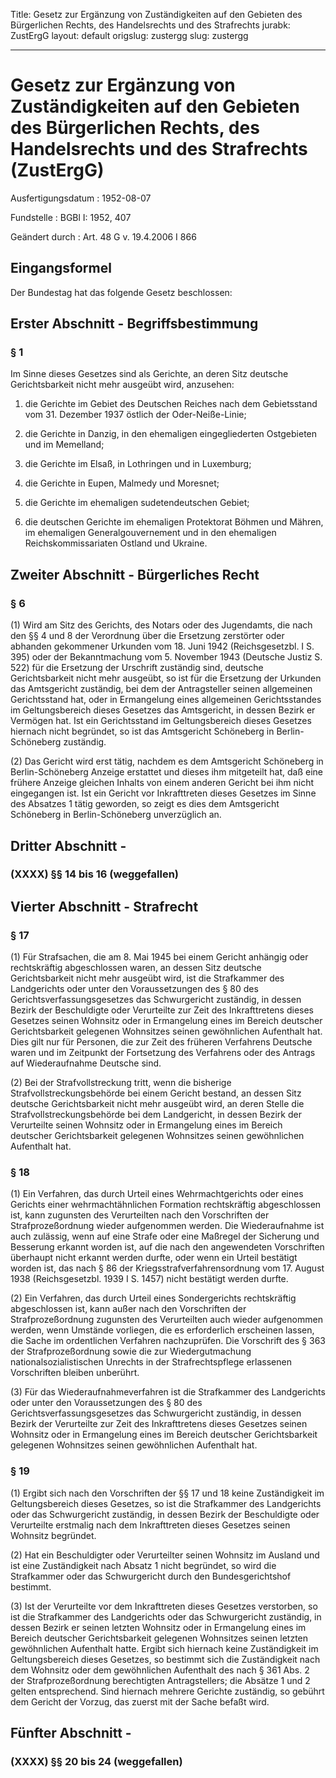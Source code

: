 Title: Gesetz zur Ergänzung von Zuständigkeiten auf den Gebieten des Bürgerlichen
  Rechts, des Handelsrechts und des Strafrechts
jurabk: ZustErgG
layout: default
origslug: zustergg
slug: zustergg

---

# Gesetz zur Ergänzung von Zuständigkeiten auf den Gebieten des Bürgerlichen Rechts, des Handelsrechts und des Strafrechts (ZustErgG)

Ausfertigungsdatum
:   1952-08-07

Fundstelle
:   BGBl I: 1952, 407

Geändert durch
:   Art. 48 G v. 19.4.2006 I 866


## Eingangsformel

Der Bundestag hat das folgende Gesetz beschlossen:


## Erster Abschnitt - Begriffsbestimmung



### § 1

Im Sinne dieses Gesetzes sind als Gerichte, an deren Sitz deutsche
Gerichtsbarkeit nicht mehr ausgeübt wird, anzusehen:

1.  die Gerichte im Gebiet des Deutschen Reiches nach dem Gebietsstand vom
    31\. Dezember 1937 östlich der Oder-Neiße-Linie;


2.  die Gerichte in Danzig, in den ehemaligen eingegliederten Ostgebieten
    und im Memelland;


3.  die Gerichte im Elsaß, in Lothringen und in Luxemburg;


4.  die Gerichte in Eupen, Malmedy und Moresnet;


5.  die Gerichte im ehemaligen sudetendeutschen Gebiet;


6.  die deutschen Gerichte im ehemaligen Protektorat Böhmen und Mähren, im
    ehemaligen Generalgouvernement und in den ehemaligen
    Reichskommissariaten Ostland und Ukraine.





## Zweiter Abschnitt - Bürgerliches Recht



### § 6

(1) Wird am Sitz des Gerichts, des Notars oder des Jugendamts, die
nach den §§ 4 und 8 der Verordnung über die Ersetzung zerstörter oder
abhanden gekommener Urkunden vom 18. Juni 1942 (Reichsgesetzbl. I S.
395) oder der Bekanntmachung vom 5. November 1943 (Deutsche Justiz S.
522) für die Ersetzung der Urschrift zuständig sind, deutsche
Gerichtsbarkeit nicht mehr ausgeübt, so ist für die Ersetzung der
Urkunden das Amtsgericht zuständig, bei dem der Antragsteller seinen
allgemeinen Gerichtsstand hat, oder in Ermangelung eines allgemeinen
Gerichtsstandes im Geltungsbereich dieses Gesetzes das Amtsgericht, in
dessen Bezirk er Vermögen hat. Ist ein Gerichtsstand im
Geltungsbereich dieses Gesetzes hiernach nicht begründet, so ist das
Amtsgericht Schöneberg in Berlin-Schöneberg zuständig.

(2) Das Gericht wird erst tätig, nachdem es dem Amtsgericht Schöneberg
in Berlin-Schöneberg Anzeige erstattet und dieses ihm mitgeteilt hat,
daß eine frühere Anzeige gleichen Inhalts von einem anderen Gericht
bei ihm nicht eingegangen ist. Ist ein Gericht vor Inkrafttreten
dieses Gesetzes im Sinne des Absatzes 1 tätig geworden, so zeigt es
dies dem Amtsgericht Schöneberg in Berlin-Schöneberg unverzüglich an.


## Dritter Abschnitt -



### (XXXX) §§ 14 bis 16 (weggefallen)



## Vierter Abschnitt - Strafrecht



### § 17

(1) Für Strafsachen, die am 8. Mai 1945 bei einem Gericht anhängig
oder rechtskräftig abgeschlossen waren, an dessen Sitz deutsche
Gerichtsbarkeit nicht mehr ausgeübt wird, ist die Strafkammer des
Landgerichts oder unter den Voraussetzungen des §
80              des Gerichtsverfassungsgesetzes das Schwurgericht
zuständig, in dessen Bezirk der Beschuldigte oder Verurteilte zur Zeit
des Inkrafttretens dieses Gesetzes seinen Wohnsitz oder in Ermangelung
eines im Bereich deutscher Gerichtsbarkeit gelegenen Wohnsitzes seinen
gewöhnlichen Aufenthalt hat. Dies gilt nur für Personen, die zur Zeit
des früheren Verfahrens Deutsche waren und im Zeitpunkt der
Fortsetzung des Verfahrens oder des Antrags auf Wiederaufnahme
Deutsche sind.

(2) Bei der Strafvollstreckung tritt, wenn die bisherige
Strafvollstreckungsbehörde bei einem Gericht bestand, an dessen Sitz
deutsche Gerichtsbarkeit nicht mehr ausgeübt wird, an deren Stelle die
Strafvollstreckungsbehörde bei dem Landgericht, in dessen Bezirk der
Verurteilte seinen Wohnsitz oder in Ermangelung eines im Bereich
deutscher Gerichtsbarkeit gelegenen Wohnsitzes seinen gewöhnlichen
Aufenthalt hat.


### § 18

(1) Ein Verfahren, das durch Urteil eines Wehrmachtgerichts oder eines
Gerichts einer wehrmachtähnlichen Formation rechtskräftig
abgeschlossen ist, kann zugunsten des Verurteilten nach den
Vorschriften der Strafprozeßordnung wieder aufgenommen werden. Die
Wiederaufnahme ist auch zulässig, wenn auf eine Strafe oder eine
Maßregel der Sicherung und Besserung erkannt worden ist, auf die nach
den angewendeten Vorschriften überhaupt nicht erkannt werden durfte,
oder wenn ein Urteil bestätigt worden ist, das nach § 86 der
Kriegsstrafverfahrensordnung vom 17. August 1938 (Reichsgesetzbl. 1939
I S. 1457) nicht bestätigt werden durfte.

(2) Ein Verfahren, das durch Urteil eines Sondergerichts rechtskräftig
abgeschlossen ist, kann außer nach den Vorschriften der
Strafprozeßordnung zugunsten des Verurteilten auch wieder aufgenommen
werden, wenn Umstände vorliegen, die es erforderlich erscheinen
lassen, die Sache im ordentlichen Verfahren nachzuprüfen. Die
Vorschrift des § 363 der Strafprozeßordnung sowie die zur
Wiedergutmachung nationalsozialistischen Unrechts in der
Strafrechtspflege erlassenen Vorschriften bleiben unberührt.

(3) Für das Wiederaufnahmeverfahren ist die Strafkammer des
Landgerichts oder unter den Voraussetzungen des §
80              des Gerichtsverfassungsgesetzes das Schwurgericht
zuständig, in dessen Bezirk der Verurteilte zur Zeit des
Inkrafttretens dieses Gesetzes seinen Wohnsitz oder in Ermangelung
eines im Bereich deutscher Gerichtsbarkeit gelegenen Wohnsitzes seinen
gewöhnlichen Aufenthalt hat.


### § 19

(1) Ergibt sich nach den Vorschriften der §§ 17 und 18 keine
Zuständigkeit im Geltungsbereich dieses Gesetzes, so ist die
Strafkammer des Landgerichts oder das Schwurgericht zuständig, in
dessen Bezirk der Beschuldigte oder Verurteilte erstmalig nach dem
Inkrafttreten dieses Gesetzes seinen Wohnsitz begründet.

(2) Hat ein Beschuldigter oder Verurteilter seinen Wohnsitz im Ausland
und ist eine Zuständigkeit nach Absatz 1 nicht begründet, so wird die
Strafkammer oder das Schwurgericht durch den Bundesgerichtshof
bestimmt.

(3) Ist der Verurteilte vor dem Inkrafttreten dieses Gesetzes
verstorben, so ist die Strafkammer des Landgerichts oder das
Schwurgericht zuständig, in dessen Bezirk er seinen letzten Wohnsitz
oder in Ermangelung eines im Bereich deutscher Gerichtsbarkeit
gelegenen Wohnsitzes seinen letzten gewöhnlichen Aufenthalt hatte.
Ergibt sich hiernach keine Zuständigkeit im Geltungsbereich dieses
Gesetzes, so bestimmt sich die Zuständigkeit nach dem Wohnsitz oder
dem gewöhnlichen Aufenthalt des nach § 361 Abs. 2 der
Strafprozeßordnung berechtigten Antragstellers; die Absätze 1 und 2
gelten entsprechend. Sind hiernach mehrere Gerichte zuständig, so
gebührt dem Gericht der Vorzug, das zuerst mit der Sache befaßt wird.


## Fünfter Abschnitt -



### (XXXX) §§ 20 bis 24 (weggefallen)


